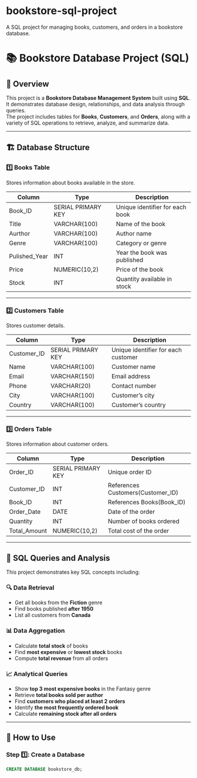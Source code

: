 # bookstore-sql-project
A SQL project for managing books, customers, and orders in a bookstore database.
# 📚 Bookstore Database Project (SQL)

## 🧾 Overview
This project is a **Bookstore Database Management System** built using **SQL**.  
It demonstrates database design, relationships, and data analysis through queries.  
The project includes tables for **Books**, **Customers**, and **Orders**, along with a variety of SQL operations to retrieve, analyze, and summarize data.

---

## 🏗️ Database Structure

### 1️⃣ Books Table
Stores information about books available in the store.

| Column | Type | Description |
|--------|------|-------------|
| Book_ID | SERIAL PRIMARY KEY | Unique identifier for each book |
| Title | VARCHAR(100) | Name of the book |
| Aurthor | VARCHAR(100) | Author name |
| Genre | VARCHAR(100) | Category or genre |
| Pulished_Year | INT | Year the book was published |
| Price | NUMERIC(10,2) | Price of the book |
| Stock | INT | Quantity available in stock |

---

### 2️⃣ Customers Table
Stores customer details.

| Column | Type | Description |
|--------|------|-------------|
| Customer_ID | SERIAL PRIMARY KEY | Unique identifier for each customer |
| Name | VARCHAR(100) | Customer name |
| Email | VARCHAR(150) | Email address |
| Phone | VARCHAR(20) | Contact number |
| City | VARCHAR(100) | Customer’s city |
| Country | VARCHAR(100) | Customer’s country |

---

### 3️⃣ Orders Table
Stores information about customer orders.

| Column | Type | Description |
|--------|------|-------------|
| Order_ID | SERIAL PRIMARY KEY | Unique order ID |
| Customer_ID | INT | References Customers(Customer_ID) |
| Book_ID | INT | References Books(Book_ID) |
| Order_Date | DATE | Date of the order |
| Quantity | INT | Number of books ordered |
| Total_Amount | NUMERIC(10,2) | Total cost of the order |

---

## 🧠 SQL Queries and Analysis

This project demonstrates key SQL concepts including:

### 🔍 Data Retrieval
- Get all books from the **Fiction** genre  
- Find books published **after 1950**  
- List all customers from **Canada**

### 📊 Data Aggregation
- Calculate **total stock** of books  
- Find **most expensive** or **lowest stock** books  
- Compute **total revenue** from all orders  

### 📈 Analytical Queries
- Show **top 3 most expensive books** in the Fantasy genre  
- Retrieve **total books sold per author**  
- Find **customers who placed at least 2 orders**  
- Identify **the most frequently ordered book**  
- Calculate **remaining stock after all orders**

---

## 🧰 How to Use

### Step 1️⃣: Create a Database
```sql
CREATE DATABASE bookstore_db;
